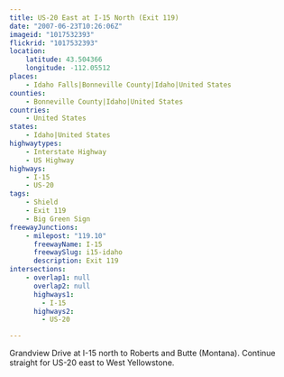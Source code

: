 ```yaml
---
title: US-20 East at I-15 North (Exit 119)
date: "2007-06-23T10:26:06Z"
imageid: "1017532393"
flickrid: "1017532393"
location:
    latitude: 43.504366
    longitude: -112.05512
places:
    - Idaho Falls|Bonneville County|Idaho|United States
counties:
    - Bonneville County|Idaho|United States
countries:
    - United States
states:
    - Idaho|United States
highwaytypes:
    - Interstate Highway
    - US Highway
highways:
    - I-15
    - US-20
tags:
    - Shield
    - Exit 119
    - Big Green Sign
freewayJunctions:
    - milepost: "119.10"
      freewayName: I-15
      freewaySlug: i15-idaho
      description: Exit 119
intersections:
    - overlap1: null
      overlap2: null
      highways1:
        - I-15
      highways2:
        - US-20

---
```

Grandview Drive at I-15 north to Roberts and Butte (Montana).  Continue straight for US-20 east to West Yellowstone.